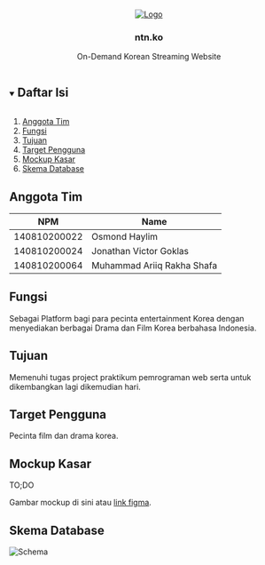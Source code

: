 <!-- Logo Proyek -->
<br />
<p align="center">
  <a href="https://github.com/github_username/repo_name">
    <img src="https://media.discordapp.net/attachments/412931424069484544/887377667417051196/logo_ntn.ko.png?width=900&height=360" alt="Logo">
  </a>

  <h3 align="center">ntn.ko</h3>

  <p align="center">
    On-Demand Korean Streaming Website
  </p>
</p>

<!-- Daftar Isi -->
<details open="open">
  <summary><h2 style="display: inline-block">Daftar Isi</h2></summary>
  <ol>
    <li><a href="#anggota-tim">Anggota Tim</a></li>
    <li><a href="#fungsi">Fungsi</a></li>
    <li><a href="#tujuan">Tujuan</a></li>
    <li><a href="#target-pengguna">Target Pengguna</a></li>
    <li><a href="#mockup-kasar">Mockup Kasar</a></li>
    <li><a href="#skema-database">Skema Database</a></li>
  </ol>
</details>

<!-- Anggota Tim -->
## Anggota Tim
| NPM           | Name        |
| ------------- |-------------|
| 140810200022  | Osmond Haylim    |
| 140810200024  | Jonathan Victor Goklas    |
| 140810200064  | Muhammad Ariiq Rakha Shafa   |

<!-- Fungsi -->
## Fungsi

Sebagai Platform bagi para pecinta entertainment Korea dengan menyediakan berbagai Drama dan Film Korea berbahasa Indonesia.

<!-- Tujuan -->
## Tujuan

Memenuhi tugas project praktikum pemrograman web serta untuk dikembangkan lagi dikemudian hari.

<!-- Target Pengguna -->
## Target Pengguna

Pecinta film dan drama korea.

<!-- Mockup Kasar -->
## Mockup Kasar

TO;DO

Gambar mockup di sini atau [link figma](https://figma.com/).

<!-- Skema Database -->
## Skema Database
<img src="https://media.discordapp.net/attachments/412931424069484544/887378440771211264/schemadatabase.drawio.png?width=541&height=261" alt="Schema">
